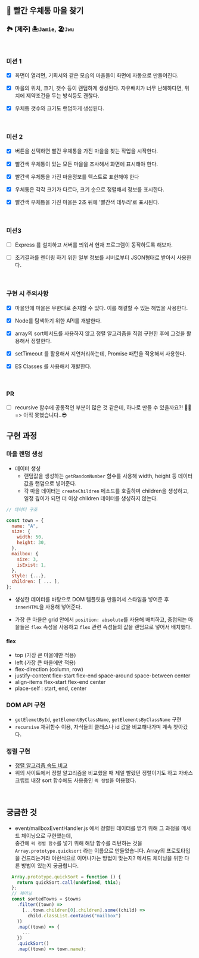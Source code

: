 ## 📮 빨간 우체통 마을 찾기

### 🏞️ [제주] 🏝`Jamie`, 🏖`Jwu`

<br/>

### 미션 1

- [x] 화면이 열리면, 기획서와 같은 모습의 마을들이 화면에 자동으로 만들어진다.

- [x] 마을의 위치, 크기, 갯수 등이 랜덤하게 생성된다. 자유배치가 너무 난해하다면, 위치에 제약조건을 두는 방식등도 괜찮다.

- [x] 우체통 갯수와 크기도 랜덤하게 생성된다.

<br/>

### 미션 2

- [x] 버튼을 선택하면 빨간 우체통을 가진 마을을 찾는 작업을 시작한다.

- [x] 빨간색 우체통이 있는 모든 마을을 조사해서 화면에 표시해야 한다.

- [x] 빨간색 우체통을 가진 마을정보를 텍스트로 표현해야 한다

- [x] 우체통은 각각 크기가 다르다, 크기 순으로 정렬해서 정보를 표시한다.

- [x] 빨간색 우체통을 가진 마을은 2초 뒤에 '빨간색 테두리'로 표시된다.

<br/>

### 미션3

- [ ] Express 를 설치하고 서버를 띄워서 현재 프로그램이 동작하도록 해보자.

- [ ] 초기결과를 렌더링 하기 위한 일부 정보를 서버로부터 JSON형태로 받아서 사용한다.

<br/>

### 구현 시 주의사항

- [x] 마을안에 마을은 무한대로 존재할 수 있다. 이를 해결할 수 있는 해법을 사용한다.

- [x] Node를 탐색하기 위한 API를 개발한다.

- [x] array의 sort메서드를 사용하지 않고 정렬 알고리즘을 직접 구현한 후에 그것을 활용해서 정렬한다.

- [x] setTimeout 를 활용해서 지연처리하는데, Promise 패턴을 적용해서 사용한다.

- [x] ES Classes 를 사용해서 개발한다.

<br/>

### PR

- [ ] recursive 함수에 공통적인 부분이 많은 것 같은데, 하나로 만들 수 있을까요?! 🤭🤭  
      => 아직 못했습니다..😎

## 구현 과정

### 마을 랜덤 생성

- 데이터 생성
  - 랜덤값을 생성하는 `getRandomNumber` 함수를 사용해 width, height 등 데이터 값을 랜덤으로 넣어준다.
  - 각 마을 데이터는 `createChildren` 메소드를 호출하며 children을 생성하고, 일정 깊이가 되면 더 이상 children 데이터를 생성하지 않는다.

```javascript
// 데이터 구조

const town = {
  name: "A",
  size: {
    width: 50,
    height: 30,
  },
  mailbox: {
    size: 3,
    isExist: 1,
  },
  style: {...},
  children: [ ... ],
};
```

- 생성한 데이터를 바탕으로 DOM 템플릿을 만들어서 스타일을 넣어준 후 `innerHTML`을 사용해 넣어준다.

- 가장 큰 마을은 grid 안에서 `position: absolute`를 사용해 배치하고, 중첩되는 마을들은 `flex` 속성을 사용하고 `flex` 관련 속성들의 값을 랜덤으로 넣어서 배치했다.

#### flex

- top (가장 큰 마을에만 적용)
- left (가장 큰 마을에만 적용)
- flex-direction (column, row)
- justify-content flex-start flex-end space-around space-between center
- align-items flex-start flex-end center
- place-self : start, end, center

### DOM API 구현

- `getElemetById`, `getElementByClassName`, `getElementsByClassName` 구현
- `recursive` 재귀함수 이용, 자식들의 클래스나 id 값을 비교해나가며 계속 찾아갔다.

### 정렬 구현

- [정렬 알고리즘 속도 비교](https://im-developer.tistory.com/134)
- 위의 사이트에서 정렬 알고리즘을 비교했을 때 제일 빨랐던 정렬이기도 하고 자바스크립트 내장 sort 함수에도 사용중인 `퀵 정렬`을 이용했다.

<br/>

## 궁금한 것

- event/mailboxEventHandler.js 에서 정렬된 데이터를 받기 위해 그 과정을 메서드 체이닝으로 구현했는데,  
  중간에 `퀵 정렬 함수`를 넣기 위해 해당 함수를 리턴하는 것을 `Array.prototype.quicksort` 라는 이름으로 만들었습니다. Array의 프로토타입을 건드리는거라 이런식으로 이어나가는 방법이 맞는지? 메서드 체이닝을 위한 다른 방법이 있는지 궁금합니다.

```js
  Array.prototype.quickSort = function () {
    return quickSort.call(undefined, this);
  };
  // 체이닝
  const sortedTowns = $towns
    .filter((town) =>
      [...town.children[0].children].some((child) =>
        child.classList.contains("mailbox")
    ))
    .map((town) => {
      ...
    })
    .quickSort()
    .map((town) => town.name);
```
